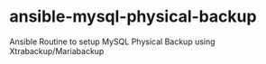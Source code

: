 # ansible-mysql-physical-backup
Ansible Routine to setup MySQL Physical Backup using Xtrabackup/Mariabackup

